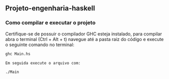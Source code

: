 ## Projeto-engenharia-haskell

### Como compilar e executar o projeto

Certifique-se de possuir o compilador GHC esteja instalado, para compilar abra o terminal (Ctrl + Alt + t) navegue até a pasta raiz do código e execute o seguinte comando no terminal:

```bash
ghc Main.hs

Em seguida execute o arquivo com:

./Main
